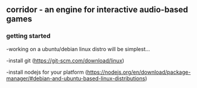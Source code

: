 ## corridor - an engine for interactive audio-based games

### getting started
-working on a ubuntu/debian linux distro will be simplest...

-install git (https://git-scm.com/download/linux)

-install nodejs for your platform (https://nodejs.org/en/download/package-manager/#debian-and-ubuntu-based-linux-distributions)
